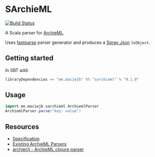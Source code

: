 # SArchieML
[![Build Status](https://travis-ci.org/maciej/sarchieml.svg)](https://travis-ci.org/maciej/sarchieml)

A Scala parser for [ArchieML](http://archieml.org).

Uses [fastparse](http://lihaoyi.github.io/fastparse/) parser generator and produces a [Spray Json](https://github.com/spray/spray-json) `JsObject`.

## Getting started
In SBT add:
```scala
libraryDependencies += "me.maciejb" %% "sarchieml" % "0.1.0"
```

## Usage
```scala
import me.maciejb.sarchieml.ArchiemlParser
ArchiemlParser.parse("key: value")
```

## Resources
* [Specification](http://archieml.org/spec/1.0/CR-20150509.html)
* [Existing ArchieML Parsers](http://archieml.org/#resources)
* [archieclj - ArchieML clojure parser](https://github.com/mihi-tr/archieclj)
